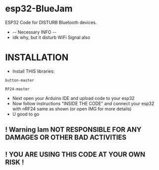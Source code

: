 # esp32-BlueJam
ESP32 Code for DISTURB Bluetooth devices.
- -- Necessary INFO --
- idk why, but it disturb WiFi Signal also 
# INSTALLATION
- Install THIS libraries:
```
button-master
```
```
RF24-master
```
- Next open your Arduino IDE and upload code to your esp32
- Now follow instructions "INSIDE THE CODE" and connect your esp32 with nRF24 same as shown (or open IMG for more details)
- U good to go 
## ! Warning Iam NOT RESPONSIBLE FOR ANY DAMAGES OR OTHER BAD ACTIVITIES
## ! YOU ARE USING THIS CODE AT YOUR OWN RISK !
